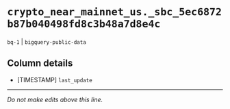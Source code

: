 # `crypto_near_mainnet_us._sbc_5ec6872b87b040498fd8c3b48a7d8e4c`
`bq-1` | `bigquery-public-data`

## Column details
* [TIMESTAMP] `last_update`

-------------------------------------------------------------------------------
*Do not make edits above this line.*
